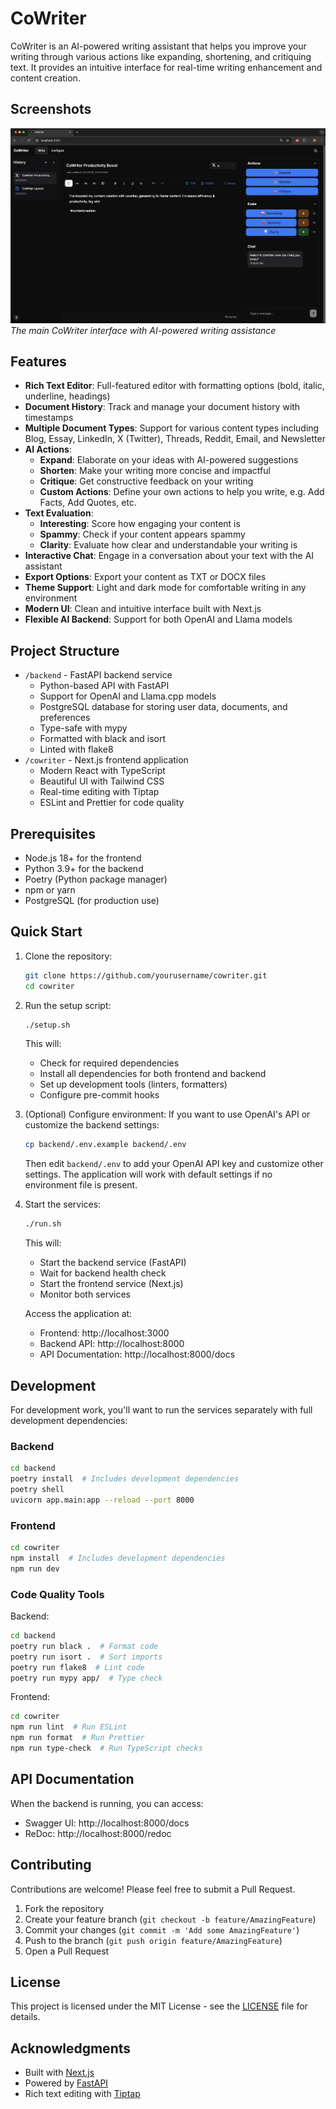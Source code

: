 # CoWriter

CoWriter is an AI-powered writing assistant that helps you improve your writing through various actions like expanding, shortening, and critiquing text. It provides an intuitive interface for real-time writing enhancement and content creation.

## Screenshots

![CoWriter Interface](.github/assets/CoWriter_write.png)
*The main CoWriter interface with AI-powered writing assistance*

## Features

- **Rich Text Editor**: Full-featured editor with formatting options (bold, italic, underline, headings)
- **Document History**: Track and manage your document history with timestamps
- **Multiple Document Types**: Support for various content types including Blog, Essay, LinkedIn, X (Twitter), Threads, Reddit, Email, and Newsletter
- **AI Actions**:
  - **Expand**: Elaborate on your ideas with AI-powered suggestions
  - **Shorten**: Make your writing more concise and impactful
  - **Critique**: Get constructive feedback on your writing
  - **Custom Actions**: Define your own actions to help you write, e.g. Add Facts, Add Quotes, etc.
- **Text Evaluation**:
  - **Interesting**: Score how engaging your content is
  - **Spammy**: Check if your content appears spammy
  - **Clarity**: Evaluate how clear and understandable your writing is
- **Interactive Chat**: Engage in a conversation about your text with the AI assistant
- **Export Options**: Export your content as TXT or DOCX files
- **Theme Support**: Light and dark mode for comfortable writing in any environment
- **Modern UI**: Clean and intuitive interface built with Next.js
- **Flexible AI Backend**: Support for both OpenAI and Llama models

## Project Structure

- `/backend` - FastAPI backend service
  - Python-based API with FastAPI
  - Support for OpenAI and Llama.cpp models
  - PostgreSQL database for storing user data, documents, and preferences
  - Type-safe with mypy
  - Formatted with black and isort
  - Linted with flake8
- `/cowriter` - Next.js frontend application
  - Modern React with TypeScript
  - Beautiful UI with Tailwind CSS
  - Real-time editing with Tiptap
  - ESLint and Prettier for code quality

## Prerequisites

- Node.js 18+ for the frontend
- Python 3.9+ for the backend
- Poetry (Python package manager)
- npm or yarn
- PostgreSQL (for production use)

## Quick Start

1. Clone the repository:
   ```bash
   git clone https://github.com/yourusername/cowriter.git
   cd cowriter
   ```

2. Run the setup script:
   ```bash
   ./setup.sh
   ```
   This will:
   - Check for required dependencies
   - Install all dependencies for both frontend and backend
   - Set up development tools (linters, formatters)
   - Configure pre-commit hooks

3. (Optional) Configure environment:
   If you want to use OpenAI's API or customize the backend settings:
   ```bash
   cp backend/.env.example backend/.env
   ```
   Then edit `backend/.env` to add your OpenAI API key and customize other settings.
   The application will work with default settings if no environment file is present.

4. Start the services:
   ```bash
   ./run.sh
   ```
   This will:
   - Start the backend service (FastAPI)
   - Wait for backend health check
   - Start the frontend service (Next.js)
   - Monitor both services

   Access the application at:
   - Frontend: http://localhost:3000
   - Backend API: http://localhost:8000
   - API Documentation: http://localhost:8000/docs

## Development

For development work, you'll want to run the services separately with full development dependencies:

### Backend
```bash
cd backend
poetry install  # Includes development dependencies
poetry shell
uvicorn app.main:app --reload --port 8000
```

### Frontend
```bash
cd cowriter
npm install  # Includes development dependencies
npm run dev
```

### Code Quality Tools

Backend:
```bash
cd backend
poetry run black .  # Format code
poetry run isort .  # Sort imports
poetry run flake8  # Lint code
poetry run mypy app/  # Type check
```

Frontend:
```bash
cd cowriter
npm run lint  # Run ESLint
npm run format  # Run Prettier
npm run type-check  # Run TypeScript checks
```

## API Documentation

When the backend is running, you can access:
- Swagger UI: http://localhost:8000/docs
- ReDoc: http://localhost:8000/redoc


## Contributing

Contributions are welcome! Please feel free to submit a Pull Request.

1. Fork the repository
2. Create your feature branch (`git checkout -b feature/AmazingFeature`)
3. Commit your changes (`git commit -m 'Add some AmazingFeature'`)
4. Push to the branch (`git push origin feature/AmazingFeature`)
5. Open a Pull Request

## License

This project is licensed under the MIT License - see the [LICENSE](LICENSE) file for details.

## Acknowledgments

- Built with [Next.js](https://nextjs.org/)
- Powered by [FastAPI](https://fastapi.tiangolo.com/)
- Rich text editing with [Tiptap](https://tiptap.dev/)